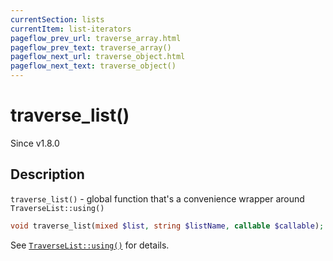 ```yaml
---
currentSection: lists
currentItem: list-iterators
pageflow_prev_url: traverse_array.html
pageflow_prev_text: traverse_array()
pageflow_next_url: traverse_object.html
pageflow_next_text: traverse_object()
---
```


# traverse_list()

<div class="callout info" markdown="1">
Since v1.8.0
</div>

## Description

`traverse_list()` - global function that's a convenience wrapper around `TraverseList::using()`

```php
void traverse_list(mixed $list, string $listName, callable $callable);
```

See [`TraverseList::using()`](TraverseList.using.html) for details.
